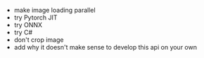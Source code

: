 * make image loading parallel
* try Pytorch JIT
* try ONNX 
* try C# 
* don't crop image
* add why it doesn't make sense to develop this api on your own